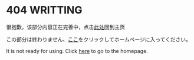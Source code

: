 # 404 WRITTING

很抱歉，该部分内容正在完善中，点击[此处](https://luopzh.github.io/University-R)回到主页

この部分は終わりません、[ここ](https://luopzh.github.io/University-R)をクリックしてホームページに入ってください。

It is not ready for using. Click [here](https://luopzh.github.io/University-R) to go to the homepage.
